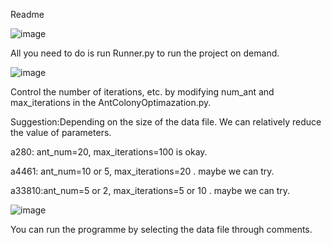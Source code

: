 Readme





![image](https://github.com/najeeb-yusuf/traveling-thief-problem/assets/150862149/d19c7355-ab7a-49d0-a200-75b017e6211e)


All you need to do is run Runner.py to run the project on demand.



![image](https://github.com/najeeb-yusuf/traveling-thief-problem/assets/150862149/8ddc7ca3-61e8-4434-ac80-fb0b19f8c39d)


Control the number of iterations, etc. by modifying num_ant and max_iterations in the AntColonyOptimazation.py.

Suggestion:Depending on the size of the data file. We can relatively reduce the value of parameters.



a280: ant_num=20, max_iterations=100 is okay.

a4461: ant_num=10 or 5, max_iterations=20 . maybe we can try.

a33810:ant_num=5 or 2, max_iterations=5 or 10 . maybe we can try.

![image](https://github.com/najeeb-yusuf/traveling-thief-problem/assets/150862149/ab893592-7e4d-46e6-8d84-5aedd0ecd00c)


You can run the programme by selecting the data file through comments.
